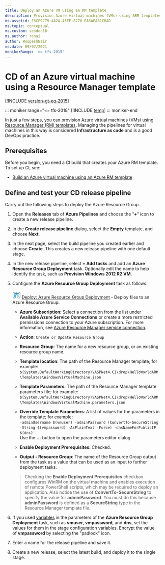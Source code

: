 ```yaml
---
title: Deploy an Azure VM using an RM template
description: Provision Azure virtual machines (VMs) using ARM templates by using Azure Pipelines
ms.assetid: E6CF9C79-4A2A-45EF-8278-EA6AFA81CBAD
ms.topic: conceptual
ms.custom: seodec18
ms.author: ronai
author: RoopeshNair
ms.date: 09/07/2021
monikerRange: '>= tfs-2015'
---
```


# CD of an Azure virtual machine using a Resource Manager template

[!INCLUDE [version-gt-eq-2015](../../../../includes/version-gt-eq-2015.md)]

::: moniker range="<= tfs-2018"
[!INCLUDE [temp](../../../includes/concept-rename-note.md)]
::: moniker-end

In just a few steps, you can provision Azure virtual machines (VMs)
using [Resource Manager (RM) templates](/azure/azure-resource-manager/templates/deploy-powershell).
Managing the pipelines for virtual machines in this
way is considered **Infrastructure as code** and is
a good DevOps practice.

## Prerequisites

Before you begin, you need a CI build that creates your Azure RM template. To set up CI, see:

* [Build an Azure virtual machine using an Azure RM template](./deploy-arm-template.md)

## Define and test your CD release pipeline

Carry out the following steps to deploy the Azure Resource Group.

1. Open the **Releases** tab of **Azure Pipelines** and choose the
   "**+**" icon to create a new release pipeline.

2. In the **Create release pipeline** dialog, select the **Empty** template, and choose **Next**.

3. In the next page, select the build pipeline you created 
   earlier and choose **Create**. This creates a new release pipeline 
   with one default stage.

4. In the new release pipeline, select **+ Add tasks** and add an **Azure Resource Group Deployment** task.
   Optionally edit the name to help identify the task, such as **Provision Windows 2012 R2 VM**.

5. Configure the **Azure Resource Group Deployment** task as follows:

   ![Azure Resource Group Deployment](../../../tasks/deploy/media/azure-resource-group-deployment-icon.png) [Deploy: Azure Resource Group Deployment](https://github.com/Microsoft/azure-pipelines-tasks/tree/master/Tasks/AzureResourceGroupDeploymentV2) - Deploy files to an Azure Resource Group.
   
   - **Azure Subscription**: Select a connection from the list under **Available Azure Service Connections** or create a more restricted permissions
     connection to your Azure subscription. For more information, see [Azure Resource Manager service connection](../../../library/connect-to-azure.md).
   
   - **Action**: `Create or Update Resource Group`
   
   - **Resource Group**: The name for a new resource group, or an existing resource group name.
   
   - **Template location**: The path of the Resource Manager template; for example:<br />`$(System.DefaultWorkingDirectory)\ASPNet4.CI\drop\HelloWorldARM\Templates\WindowsVirtualMachine.json`
   
   - **Template Parameters**: The path of the Resource Manager template parameters file; for example:<br />`$(System.DefaultWorkingDirectory)\ASPNet4.CI\drop\HelloWorldARM\Templates\WindowsVirtualMachine.parameters.json`
   
   - **Override Template Parameters**: A list of values for the parameters in the template; for example:<br />`-adminUsername $(vmuser) -adminPassword (ConvertTo-SecureString -String $(vmpassword) -AsPlainText -Force) -dnsNameForPublicIP $(dns)'`<br />Use the **...** button to open the parameters editor dialog.
   
   - **Enable Deployment Prerequisites**: Checked.
   
   - **Output - Resource Group**: The name of the Resource Group output from the task as a value that can be used as an input to further deployment tasks.<p />
   
   >Checking the **Enable Deployment Prerequisites** checkbox
   configures WinRM on the virtual machine and enables
   execution of remote PowerShell scripts, which may be
   required to deploy an application. Also notice the use of
   **ConvertTo-SecureString** to specify the value for **adminPassword**.
   You must do this because **adminPassword** is defined as a **SecureString**
   type in the Resource Manager template file.

6. If you used [variables](../../../release/variables.md)
   in the parameters of the **Azure Resource Group Deployment** task,
   such as **vmuser**, **vmpassword**, and **dns**, set the values for them in the
   stage configuration variables. Encrypt the value
   of **vmpassword** by selecting the "padlock" icon.

7. Enter a name for the release pipeline and save it.

8. Create a new release, select the latest build, and 
   deploy it to the single stage.
